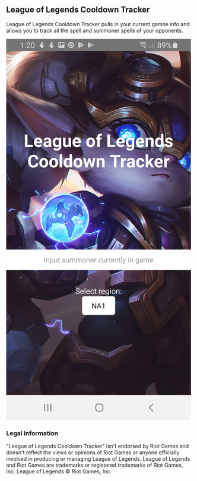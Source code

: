 ## League of Legends Cooldown Tracker

League of Legends Cooldown Tracker pulls in your current gamne info and allows you to track all the spell and summoner spells of your opponents.

![Image](https://github.com/zhiwenh/league-of-legends-cooldown-tracker/blob/master/Screenshot_20190514-132029_lolcooldown.jpg)

### Legal Information

"League of Legends Cooldown Tracker" isn't endorsed by Riot Games and doesn't reflect the views or opinions of Riot Games or anyone officially involved in producing or managing League of Legends. League of Legends and Riot Games are trademarks or registered trademarks of Riot Games, Inc. League of Legends © Riot Games, Inc.


